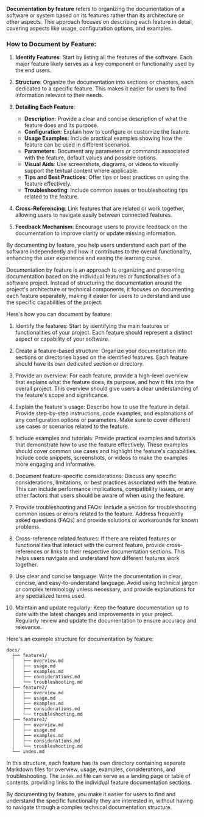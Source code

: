 **Documentation by feature** refers to organizing the documentation of a software or system based on its features rather than its architecture or other aspects. This approach focuses on describing each feature in detail, covering aspects like usage, configuration options, and examples.

### How to Document by Feature:

1. **Identify Features**: Start by listing all the features of the software. Each major feature likely serves as a key component or functionality used by the end users.

2. **Structure**: Organize the documentation into sections or chapters, each dedicated to a specific feature. This makes it easier for users to find information relevant to their needs.

3. **Detailing Each Feature**:
   - **Description**: Provide a clear and concise description of what the feature does and its purpose.
   - **Configuration**: Explain how to configure or customize the feature.
   - **Usage Examples**: Include practical examples showing how the feature can be used in different scenarios.
   - **Parameters**: Document any parameters or commands associated with the feature,  default values and possible options.
   - **Visual Aids**: Use screenshots, diagrams, or videos to visually support the textual content where applicable.
   - **Tips and Best Practices**: Offer tips or best practices on using the feature effectively.
   - **Troubleshooting**: Include common issues or troubleshooting tips related to the feature.

4. **Cross-Referencing**: Link features that are related or work together, allowing users to navigate easily between connected features.

5. **Feedback Mechanism**: Encourage users to provide feedback on the documentation to improve clarity or update missing information.

By documenting by feature, you help users understand each part of the software independently and how it contributes to the overall functionality, enhancing the user experience and easing the learning curve.

Documentation by feature is an approach to organizing and presenting documentation based on the individual features or functionalities of a software project. Instead of structuring the documentation around the project's architecture or technical components, it focuses on documenting each feature separately, making it easier for users to understand and use the specific capabilities of the project.

Here's how you can document by feature:

1. Identify the features: Start by identifying the main features or functionalities of your project. Each feature should represent a distinct aspect or capability of your software.

2. Create a feature-based structure: Organize your documentation into sections or directories based on the identified features. Each feature should have its own dedicated section or directory.

3. Provide an overview: For each feature, provide a high-level overview that explains what the feature does, its purpose, and how it fits into the overall project. This overview should give users a clear understanding of the feature's scope and significance.

4. Explain the feature's usage: Describe how to use the feature in detail. Provide step-by-step instructions, code examples, and explanations of any configuration options or parameters. Make sure to cover different use cases or scenarios related to the feature.

5. Include examples and tutorials: Provide practical examples and tutorials that demonstrate how to use the feature effectively. These examples should cover common use cases and highlight the feature's capabilities. Include code snippets, screenshots, or videos to make the examples more engaging and informative.

6. Document feature-specific considerations: Discuss any specific considerations, limitations, or best practices associated with the feature. This can include performance implications, compatibility issues, or any other factors that users should be aware of when using the feature.

7. Provide troubleshooting and FAQs: Include a section for troubleshooting common issues or errors related to the feature. Address frequently asked questions (FAQs) and provide solutions or workarounds for known problems.

8. Cross-reference related features: If there are related features or functionalities that interact with the current feature, provide cross-references or links to their respective documentation sections. This helps users navigate and understand how different features work together.

9. Use clear and concise language: Write the documentation in clear, concise, and easy-to-understand language. Avoid using technical jargon or complex terminology unless necessary, and provide explanations for any specialized terms used.

10. Maintain and update regularly: Keep the feature documentation up to date with the latest changes and improvements in your project. Regularly review and update the documentation to ensure accuracy and relevance.

Here's an example structure for documentation by feature:

```
docs/
  ├── feature1/
  │   ├── overview.md
  │   ├── usage.md
  │   ├── examples.md
  │   ├── considerations.md
  │   └── troubleshooting.md
  ├── feature2/
  │   ├── overview.md
  │   ├── usage.md
  │   ├── examples.md
  │   ├── considerations.md
  │   └── troubleshooting.md
  ├── feature3/
  │   ├── overview.md
  │   ├── usage.md
  │   ├── examples.md
  │   ├── considerations.md
  │   └── troubleshooting.md
  └── index.md
```

In this structure, each feature has its own directory containing separate Markdown files for overview, usage, examples, considerations, and troubleshooting. The `index.md` file can serve as a landing page or table of contents, providing links to the individual feature documentation sections.

By documenting by feature, you make it easier for users to find and understand the specific functionality they are interested in, without having to navigate through a complex technical documentation structure.
